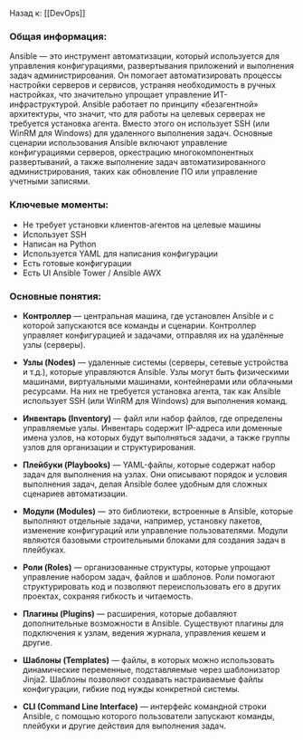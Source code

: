 Назад к: [[DevOps]]

### Общая информация:
Ansible — это инструмент автоматизации, который используется для управления конфигурациями, развертывания приложений и выполнения задач администрирования. Он помогает автоматизировать процессы настройки серверов и сервисов, устраняя необходимость в ручных настройках, что значительно упрощает управление ИТ-инфраструктурой. Ansible работает по принципу «безагентной» архитектуры, что значит, что для работы на целевых серверах не требуется установка агента. Вместо этого он использует SSH (или WinRM для Windows) для удаленного выполнения задач. Основные сценарии использования Ansible включают управление конфигурациями серверов, оркестрацию многокомпонентных развертываний, а также выполнение задач автоматизированного администрирования, таких как обновление ПО или управление учетными записями.

### Ключевые моменты:
- Не требует установки клиентов-агентов на целевые машины
- Использует SSH
- Написан на Python
- Используется YAML для написания конфигурации
- Есть готовые конфигурации
- Есть UI Ansible Tower / Ansible AWX

### Основные понятия:
- **Контроллер** — центральная машина, где установлен Ansible и с которой запускаются все команды и сценарии. Контроллер управляет конфигурацией и задачами, отправляя их на удалённые узлы (серверы).
    
- **Узлы (Nodes)** — удаленные системы (серверы, сетевые устройства и т.д.), которые управляются Ansible. Узлы могут быть физическими машинами, виртуальными машинами, контейнерами или облачными ресурсами. На них не требуется установка агента, так как Ansible использует SSH (или WinRM для Windows) для выполнения команд.
    
- **Инвентарь (Inventory)** — файл или набор файлов, где определены управляемые узлы. Инвентарь содержит IP-адреса или доменные имена узлов, на которых будут выполняться задачи, а также группы узлов для организации и структурирования.
    
- **Плейбуки (Playbooks)** — YAML-файлы, которые содержат набор задач для выполнения на узлах. Они описывают порядок и условия выполнения задач, делая Ansible более удобным для сложных сценариев автоматизации.
    
- **Модули (Modules)** — это библиотеки, встроенные в Ansible, которые выполняют отдельные задачи, например, установку пакетов, изменение конфигураций или управление пользователями. Модули являются базовыми строительными блоками для создания задач в плейбуках.
    
- **Роли (Roles)** — организованные структуры, которые упрощают управление набором задач, файлов и шаблонов. Роли помогают структурировать код и позволяют переиспользовать его в других проектах, сохраняя гибкость и читаемость.
    
- **Плагины (Plugins)** — расширения, которые добавляют дополнительные возможности в Ansible. Существуют плагины для подключения к узлам, ведения журнала, управления кешем и другие.
    
- **Шаблоны (Templates)** — файлы, в которых можно использовать динамические переменные, подставляемые через шаблонизатор Jinja2. Шаблоны позволяют создавать настраиваемые файлы конфигурации, гибкие под нужды конкретной системы.
    
- **CLI (Command Line Interface)** — интерфейс командной строки Ansible, с помощью которого пользователи запускают команды, плейбуки и другие действия для выполнения задач.